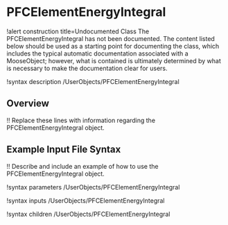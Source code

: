 # PFCElementEnergyIntegral

!alert construction title=Undocumented Class
The PFCElementEnergyIntegral has not been documented. The content listed below should be used as a starting point for
documenting the class, which includes the typical automatic documentation associated with a
MooseObject; however, what is contained is ultimately determined by what is necessary to make the
documentation clear for users.

!syntax description /UserObjects/PFCElementEnergyIntegral

## Overview

!! Replace these lines with information regarding the PFCElementEnergyIntegral object.

## Example Input File Syntax

!! Describe and include an example of how to use the PFCElementEnergyIntegral object.

!syntax parameters /UserObjects/PFCElementEnergyIntegral

!syntax inputs /UserObjects/PFCElementEnergyIntegral

!syntax children /UserObjects/PFCElementEnergyIntegral

